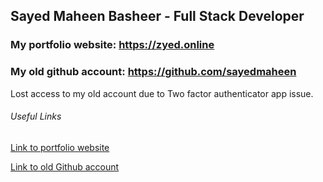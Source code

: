##  Sayed Maheen Basheer - Full Stack Developer

### My portfolio website: https://zyed.online
###  My old github account: https://github.com/sayedmaheen
Lost access to my old account due to Two factor authenticator app issue.

###### Useful Links

[Link to portfolio website](https://zyed.online) 

[Link to old Github account](https://github.com/sayedmaheen) 
